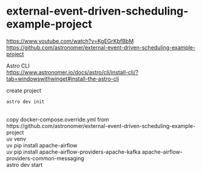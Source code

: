 # external-event-driven-scheduling-example-project


https://www.youtube.com/watch?v=KgEGrKbfBbM
<br>
https://github.com/astronomer/external-event-driven-scheduling-example-project

Astro CLI
<br>
https://www.astronomer.io/docs/astro/cli/install-cli/?tab=windowswithwinget#install-the-astro-cli

create project

	astro dev init
<br>
	copy docker-compose.override.yml from https://github.com/astronomer/external-event-driven-scheduling-example-project
<br>
	uv venv
<br>
	uv pip install apache-airflow
<br>
	uv pip install apache-airflow-providers-apache-kafka apache-airflow-providers-common-messaging
<br>
	astro dev start
<br>
